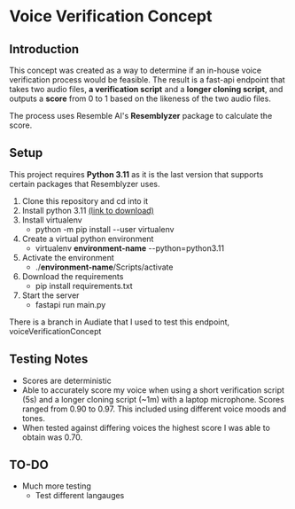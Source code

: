 # Voice Verification Concept

## Introduction

This concept was created as a way to determine if an in-house voice verification process would be feasible. The result is a fast-api endpoint that takes two audio files, **a verification script** and a **longer cloning script**, and outputs a **score** from 0 to 1 based on the likeness of the two audio files.

The process uses Resemble AI's **Resemblyzer** package to calculate the score.

## Setup

This project requires **Python 3.11** as it is the last version that supports certain packages that Resemblyzer uses.

1. Clone this repository and cd into it
2. Install python 3.11 [(link to download)](https://www.python.org/downloads/release/python-3110/)
3. Install virtualenv
   - python -m pip install --user virtualenv
4. Create a virtual python environment
   - virtualenv **environment-name** --python=python3.11
5. Activate the environment
   - ./**environment-name**/Scripts/activate
6. Download the requirements
   - pip install requirements.txt
7. Start the server
   - fastapi run main.py

There is a branch in Audiate that I used to test this endpoint, voiceVerificationConcept

## Testing Notes
- Scores are deterministic
- Able to accurately score my voice when using a short verification script (5s) and a longer cloning script (~1m) with a laptop microphone. Scores ranged from 0.90 to 0.97. This included using different voice moods and tones.
- When tested against differing voices the highest score I was able to obtain was 0.70.

## TO-DO

- Much more testing
  - Test different langauges
